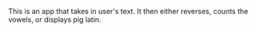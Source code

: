 
This is an app that takes in user's text. It then either reverses, counts the vowels, or displays pig latin.
